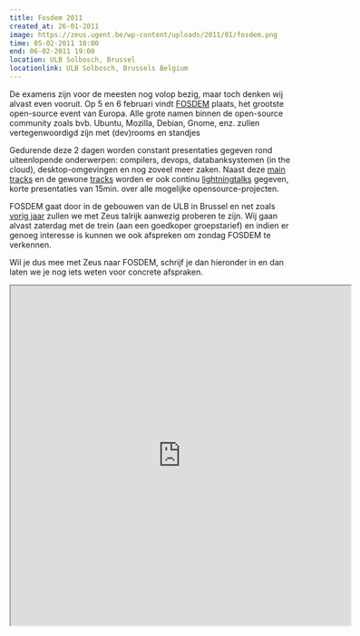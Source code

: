 ```yaml
---
title: Fosdem 2011
created_at: 26-01-2011
image: https://zeus.ugent.be/wp-content/uploads/2011/01/fosdem.png
time: 05-02-2011 10:00
end: 06-02-2011 19:00
location: ULB Solbosch, Brussel
locationlink: ULB Solbosch, Brussels Belgium
---
```


De examens zijn voor de meesten nog volop bezig, maar toch denken wij alvast even vooruit. Op 5 en 6 februari vindt [FOSDEM](https://fosdem.org/2011/) plaats, het grootste open-source event van Europa. Alle grote namen binnen de open-source community zoals bvb. Ubuntu, Mozilla, Debian, Gnome, enz. zullen vertegenwoordigd zijn met (dev)rooms en standjes

Gedurende deze 2 dagen worden constant presentaties gegeven rond uiteenlopende onderwerpen: compilers, devops, databanksystemen (in the cloud), desktop-omgevingen en nog zoveel meer zaken. Naast deze [main tracks](https://fosdem.org/2011/schedule/main-tracks) en de gewone [tracks](https://fosdem.org/2011/schedule/tracks) worden er ook continu [lightningtalks](https://fosdem.org/2011/schedule/tracks/lightningtalks) gegeven, korte presentaties van 15min. over alle mogelijke opensource-projecten.

FOSDEM gaat door in de gebouwen van de ULB in Brussel en net zoals [vorig jaar](https://zeus.ugent.be/2009/12/07/fosdem-2010/) zullen we met Zeus talrijk aanwezig proberen te zijn. Wij gaan alvast zaterdag met de trein (aan een goedkoper groepstarief) en indien er genoeg interesse is kunnen we ook afspreken om zondag FOSDEM te verkennen.

Wil je dus mee met Zeus naar FOSDEM, schrijf je dan hieronder in en dan laten we je nog iets weten voor concrete afspraken.

<!-- more -->

<iframe src="https://spreadsheets.google.com/embeddedform?formkey=dHJvbW1PWVJDQTBfWE91bGRjWFhlV2c6MQ" width="600" height="600">
</iframe>
